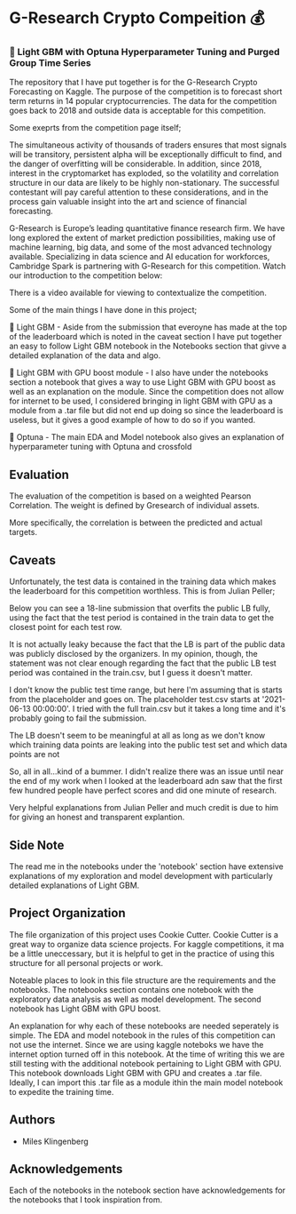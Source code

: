 
# G-Research Crypto Compeition :moneybag:

### :vertical_traffic_light: Light GBM with Optuna Hyperparameter Tuning and Purged Group Time Series 

The repository that I have put together is for the G-Research Crypto Forecasting on Kaggle. The purpose of the competition is to forecast short term returns in 14 popular cryptocurrencies. The data for the competition goes back to 2018 and outside data is acceptable for this competition.

Some exeprts from the competition page itself;

The simultaneous activity of thousands of traders ensures that most signals will be transitory, persistent alpha will be exceptionally difficult to find, and the danger of overfitting will be considerable. In addition, since 2018, interest in the cryptomarket has exploded, so the volatility and correlation structure in our data are likely to be highly non-stationary. The successful contestant will pay careful attention to these considerations, and in the process gain valuable insight into the art and science of financial forecasting.

G-Research is Europe’s leading quantitative finance research firm. We have long explored the extent of market prediction possibilities, making use of machine learning, big data, and some of the most advanced technology available. Specializing in data science and AI education for workforces, Cambridge Spark is partnering with G-Research for this competition. Watch our introduction to the competition below:

There is a video available for viewing to contextualize the competition.

Some of the main things I have done in this project; 

:rocket: Light GBM - Aside from the submission that everoyne has made at the top of the leaderboard which is noted in the caveat section I have put together an easy to follow Light GBM notebook in the Notebooks section that givve a detailed explanation of the data and algo. 

:electric_plug: Light GBM with GPU boost module - I also have under the notebooks section a notebook that gives a way to use Light GBM with GPU boost as well as an explanation on the module. Since the competition does not allow for internet to be used, I considered bringing in light GBM with GPU as a module from a .tar file but did not end up doing so since the leaderboard is useless, but it gives a good example of how to do so if you wanted. 

:hammer: Optuna - The main EDA and Model notebook also gives an explanation of hyperparameter tuning with Optuna and crossfold 
      

    

## Evaluation

The evaluation of the competition is based on a weighted Pearson Correlation. The weight is defined by Gresearch of individual assets.

More specifically, the correlation is between the predicted and actual targets. 


## Caveats

Unfortunately, the test data is contained in the training data which makes the leaderboard for this competition worthless. This is from Julian Peller;

Below you can see a 18-line submission that overfits the public LB fully, using the fact that the test period is contained in the train data to get the closest point for each test row.

It is not actually leaky because the fact that the LB is part of the public data was publicly disclosed by the organizers. In my opinion, though, the statement was not clear enough regarding the fact that the public LB test period was contained in the train.csv, but I guess it doesn't matter.

I don't know the public test time range, but here I'm assuming that is starts from the placeholder and goes on. The placeholder test.csv starts at '2021-06-13 00:00:00'. I tried with the full train.csv but it takes a long time and it's probably going to fail the submission.

The LB doesn't seem to be meaningful at all as long as we don't know which training data points are leaking into the public test set and which data points are not

So, all in all...kind of a bummer. I didn't realize there was an issue until near the end of my work when I looked at the leaderboard adn saw that the first few hundred people have perfect scores and did one minute of research. 

Very helpful explanations from Julian Peller and much credit is due to him for giving an honest and transparent explantion. 


## Side Note

The read me in the notebooks under the 'notebook' section have extensive explanations of my exploration and model development with particularly detailed explanations of Light GBM.
## Project Organization

The file organization of this project uses Cookie Cutter. Cookie Cutter is a great way to organize data science projects. For kaggle competitions, it ma be a little uneccessary, but it is helpful to get in the practice of using this structure for all personal projects or work.

Noteable places to look in this file structure are the requirements and the notebooks. The notebooks section contains one notebook with the exploratory data analysis as well as model development. The second notebook has Light GBM with GPU boost.

An explanation for why each of these notebooks are needed seperately is simple. The EDA and model notebook in the rules of this competition can not use the internet. Since we are using kaggle noteboks we have the internet option turned off in this notebook. At the time of writing this we are still testing with the additional notebook pertaining to Light GBM with GPU. This notebook downloads Light GBM with GPU and creates a .tar file. Ideally, I can import this .tar file as a module ithin the main model notebook to expedite the training time.


## Authors

- Miles Klingenberg

## Acknowledgements

Each of the notebooks in the notebook section have acknowledgements for the notebooks that I took inspiration from. 

